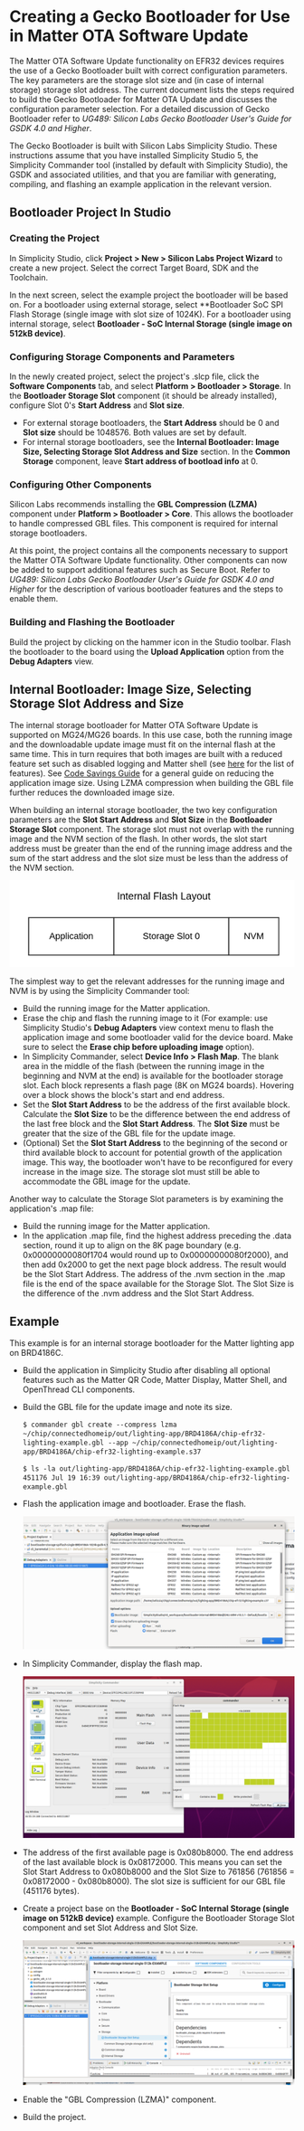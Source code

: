 # Creating a Gecko Bootloader for Use in Matter OTA Software Update

The Matter OTA Software Update functionality on EFR32 devices requires the use of a Gecko Bootloader built with correct configuration parameters. The key parameters are the storage slot size and (in case of internal storage) storage slot address. The current document lists the steps required to build the Gecko Bootloader for Matter OTA Update and discusses the configuration parameter selection. For a detailed discussion of Gecko Bootloader refer to *UG489: Silicon Labs Gecko Bootloader User's Guide for GSDK 4.0 and Higher*.

The Gecko Bootloader is built with Silicon Labs Simplicity Studio. These instructions assume that you have installed Simplicity Studio 5, the Simplicity Commander tool (installed by default with Simplicity Studio), the GSDK and associated utilities, and that you are familiar with generating, compiling, and flashing an example application in the relevant version.

## Bootloader Project In Studio

### Creating the Project

In Simplicity Studio, click **Project > New > Silicon Labs Project Wizard** to create a new project. Select the correct Target Board, SDK and the Toolchain.

In the next screen, select the example project the bootloader will be based on. For a bootloader using external storage, select **Bootloader SoC SPI Flash Storage
(single image with slot size of 1024K). For a bootloader using internal storage, select **Bootloader - SoC Internal Storage (single image on 512kB device)**.

### Configuring Storage Components and Parameters

In the newly created project, select the project's .slcp file, click the **Software Components** tab, and select **Platform > Bootloader > Storage**. In the **Bootloader Storage Slot** component (it should be already installed), configure Slot 0's **Start Address** and **Slot size**.

- For external storage bootloaders, the **Start Address** should be 0 and **Slot size** should be 1048576. Both values are set by default.
- For internal storage bootloaders, see the **Internal Bootloader: Image Size, Selecting Storage Slot Address and Size** section. In the **Common Storage** component, leave **Start address of bootload info** at 0.

### Configuring Other Components

Silicon Labs recommends installing the **GBL Compression (LZMA)** component under **Platform > Bootloader > Core**. This allows the bootloader to handle compressed GBL
files. This component is required for internal storage bootloaders.

At this point, the project contains all the components necessary to support the Matter OTA Software Update functionality. Other components can now be added to support additional features such as Secure Boot. Refer to *UG489: Silicon Labs Gecko Bootloader User's Guide for GSDK 4.0 and Higher* for the description of various bootloader features and the steps to enable them.

### Building and Flashing the Bootloader

Build the project by clicking on the hammer icon in the Studio toolbar. Flash the bootloader to the board using the **Upload Application** option from the **Debug Adapters** view.

## Internal Bootloader: Image Size, Selecting Storage Slot Address and Size

The internal storage bootloader for Matter OTA Software Update is supported on MG24/MG26 boards. In this use case, both the running image and the downloadable update image must fit on the internal flash at the same time. This in turn requires that both images are built with a reduced feature set such as disabled logging and Matter shell (see [here](./02-ota-software-update.md#Internal-Storage-Bootloader) for the list of features). See [Code Savings Guide](/matter/{build-docspace-version}/matter-overview-guides/code-size-savings) for a general guide on reducing the application image size. Using LZMA compression when building the GBL file further reduces the downloaded image size.

When building an internal storage bootloader, the two key configuration parameters are the **Slot Start Address** and **Slot Size** in the **Bootloader Storage Slot** component. The storage slot must not overlap with the running image and the NVM section of the flash. In other words, the slot start address must be greater than the end of the running image address and the sum of the start address and the slot size must be less than the address of the NVM section.

![Internal Flash Layout](./images/internal-flash-layout.png)

The simplest way to get the relevant addresses for the running image and NVM is by using the Simplicity Commander tool:

- Build the running image for the Matter application.
- Erase the chip and flash the running image to it (For example: use Simplicity Studio's **Debug Adapters** view context menu to flash the application image and some bootloader valid for the device board. Make sure to select the **Erase chip before uploading image** option).
- In Simplicity Commander, select **Device Info > Flash Map**. The blank area in the middle of the flash (between the running image in the beginning and NVM at the end) is available for the bootloader storage slot. Each block represents a flash page (8K on MG24 boards). Hovering over a block shows the block's start and end address.
- Set the **Slot Start Address** to be the address of the first available block. Calculate the **Slot Size** to be the difference between the end address of the last free block and the **Slot Start Address**. The **Slot Size** must be greater that the size of the GBL file for the update image.
- (Optional) Set the **Slot Start Address** to the beginning of the second or third available block to account for potential growth of the application image. This way, the bootloader won't have to be reconfigured for every increase in the image size. The storage slot must still be able to accommodate the GBL image for the update.

Another way to calculate the Storage Slot parameters is by examining the application's .map file:

- Build the running image for the Matter application.
- In the application .map file, find the highest address preceding the .data section, round it up to align on the 8K page boundary (e.g. 0x00000000080f1704 would round up to 0x00000000080f2000), and then add 0x2000 to get the next page block address. The result would be the Slot Start Address. The address of the .nvm section in the .map file is the end of the space available for the Storage Slot. The Slot Size is the difference of the .nvm address and the Slot Start Address.

## Example

This example is for an internal storage bootloader for the Matter lighting app on BRD4186C.

- Build the application in Simplicity Studio after disabling all optional features such as the Matter QR Code, Matter Display, Matter Shell, and OpenThread CLI components.

- Build the GBL file for the update image and note its size.

    ```shell
    $ commander gbl create --compress lzma ~/chip/connectedhomeip/out/lighting-app/BRD4186A/chip-efr32-lighting-example.gbl --app ~/chip/connectedhomeip/out/lighting-app/BRD4186A/chip-efr32-lighting-example.s37
    ```

    ```shell
    $ ls -la out/lighting-app/BRD4186A/chip-efr32-lighting-example.gbl
    451176 Jul 19 16:39 out/lighting-app/BRD4186A/chip-efr32-lighting-example.gbl
    ```

- Flash the application image and bootloader. Erase the flash.

    ![Erase Flash](./images/application-upload-erase-flash.png)

- In Simplicity Commander, display the flash map.

    ![Flash Map](./images/commander-flash-map.png)

- The address of the first available page is 0x080b8000. The end address of the last available block is 0x08172000. This means you can set the Slot Start Address to 0x080b8000 and the Slot Size to 761856 (761856 = 0x08172000 - 0x080b8000). The slot size is sufficient for our GBL file (451176 bytes).
- Create a project base on the **Bootloader - SoC Internal Storage (single image on 512kB device)** example. Configure the Bootloader Storage Slot component and set Slot Address and Slot Size.

    ![StudioProject](./images/studio-project.png)

- Enable the "GBL Compression (LZMA)" component.
- Build the project.
